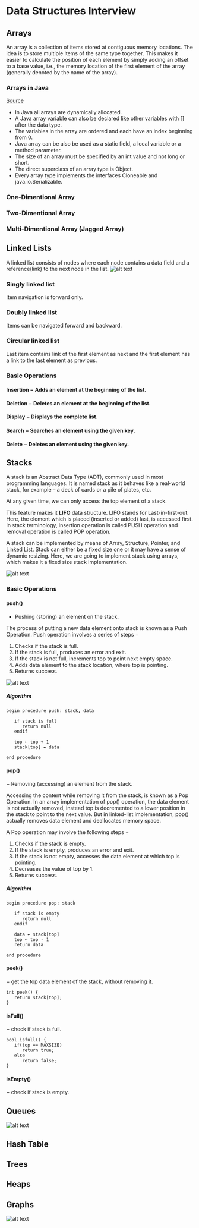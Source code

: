 # Data Structures Interview

## Arrays
An array is a collection of items stored at contiguous memory locations. The idea is to store multiple items of the same type together. This makes it easier to calculate the position of each element by simply adding an offset to a base value, i.e., the memory location of the first element of the array (generally denoted by the name of the array).

### Arrays in Java 
[Source](https://www.geeksforgeeks.org/arrays-in-java/)

   - In Java all arrays are dynamically allocated.
   - A Java array variable can also be declared like other variables with [] after the data type.
   - The variables in the array are ordered and each have an index beginning from 0.
   - Java array can be also be used as a static field, a local variable or a method parameter.
   - The size of an array must be specified by an int value and not long or short.
   - The direct superclass of an array type is Object.
   - Every array type implements the interfaces Cloneable and java.io.Serializable.

### One-Dimentional Array
### Two-Dimentional Array
### Multi-Dimentional Array (Jagged Array)

## Linked Lists
A linked list consists of nodes where each node contains a data field and a reference(link) to the next node in the list.
![alt text](https://github.com/dukhniav/prep/blob/master/data-structures/images/linked_list.jpg)

### Singly linked list
Item navigation is forward only.

### Doubly linked list
Items can be navigated forward and backward.

### Circular linked list
Last item contains link of the first element as next and the first element has a link to the last element as previous.

### Basic Operations
#### Insertion − Adds an element at the beginning of the list.
#### Deletion − Deletes an element at the beginning of the list.
#### Display − Displays the complete list.
#### Search − Searches an element using the given key.
#### Delete − Deletes an element using the given key.

## Stacks
A stack is an Abstract Data Type (ADT), commonly used in most programming languages. It is named stack as it behaves like a real-world stack, for example – a deck of cards or a pile of plates, etc.

At any given time, we can only access the top element of a stack.

This feature makes it **LIFO** data structure. LIFO stands for Last-in-first-out. Here, the element which is placed (inserted or added) last, is accessed first. In stack terminology, insertion operation is called PUSH operation and removal operation is called POP operation.

A stack can be implemented by means of Array, Structure, Pointer, and Linked List. Stack can either be a fixed size one or it may have a sense of dynamic resizing. Here, we are going to implement stack using arrays, which makes it a fixed size stack implementation.

![alt text](https://github.com/dukhniav/prep/blob/master/data-structures/images/stack_representation.jpg)

### Basic Operations
#### push()
- Pushing (storing) an element on the stack.

The process of putting a new data element onto stack is known as a Push Operation. Push operation involves a series of steps −
1. Checks if the stack is full.
2. If the stack is full, produces an error and exit.
3. If the stack is not full, increments top to point next empty space.
4. Adds data element to the stack location, where top is pointing.
5. Returns success.

![alt text](https://github.com/dukhniav/prep/blob/master/data-structures/images/stack_push_operation.jpg)

##### Algorithm
```
begin procedure push: stack, data

   if stack is full
      return null
   endif
   
   top ← top + 1
   stack[top] ← data

end procedure
```

#### pop()
− Removing (accessing) an element from the stack.

Accessing the content while removing it from the stack, is known as a Pop Operation. In an array implementation of pop() operation, the data element is not actually removed, instead top is decremented to a lower position in the stack to point to the next value. But in linked-list implementation, pop() actually removes data element and deallocates memory space.

A Pop operation may involve the following steps −
1. Checks if the stack is empty.
2. If the stack is empty, produces an error and exit.
3. If the stack is not empty, accesses the data element at which top is pointing.
4. Decreases the value of top by 1.
5. Returns success.

##### Algorithm
```
begin procedure pop: stack

   if stack is empty
      return null
   endif
   
   data ← stack[top]
   top ← top - 1
   return data

end procedure
```

#### peek()
− get the top data element of the stack, without removing it.
```
int peek() {
   return stack[top];
}
```

#### isFull()
− check if stack is full.
```
bool isfull() {
   if(top == MAXSIZE)
      return true;
   else
      return false;
}
```

#### isEmpty()
− check if stack is empty.

## Queues
![alt text](https://github.com/dukhniav/prep/blob/master/data-structures/images/queue_example.jpg)
## Hash Table
## Trees
## Heaps
## Graphs
![alt text](https://github.com/dukhniav/prep/blob/master/data-structures/images/graph.jpg)
